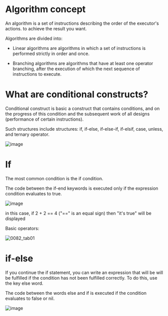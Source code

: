 # Algorithm concept

An algorithm is a set of instructions describing the order of the executor's actions.
to achieve the result you want.

Algorithms are divided into:

* Linear algorithms are algorithms in which a set of instructions
is performed strictly in order and once.

* Branching algorithms are algorithms that have at least one operator
branching, after the execution of which the next
sequence of instructions to execute.

# What are conditional constructs?

Conditional construct is basic
a construct that contains conditions, and
on the progress of this condition and
the subsequent work of all
designs (performance of certain
instructions).

Such structures include structures:
if, if-else, if-else-if, if-elsif, case, unless, and ternary operator.

![image](https://user-images.githubusercontent.com/70141250/126485982-ccc5aab8-3cda-4140-93fb-64e4553d117b.png)

# If

The most common condition is the if condition.

The code between the if-end keywords is executed only if the expression
condition evaluates to true.

![image](https://user-images.githubusercontent.com/70141250/126486617-77048652-6af7-4684-ac9a-49a754d3d629.png)

in this case, if 2 + 2 == 4 ("==" is an equal sign) then "it's true" will be displayed

Basic operators:

![0082_tab01](https://user-images.githubusercontent.com/70141250/126487396-4a1d562d-6805-4705-a8d1-9e074f2766d2.jpg)


# if-else

If you continue the if statement, you can write an expression that will be
will be fulfilled if the condition has not been fulfilled correctly. To do this, use the key
else word.

The code between the words else and if is executed if the condition
evaluates to false or nil.

![image](https://user-images.githubusercontent.com/70141250/126511368-81455065-3ae2-45a3-935b-a85e2f075f1c.png)




